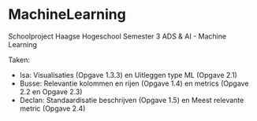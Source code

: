 # MachineLearning

Schoolproject Haagse Hogeschool
Semester 3
ADS & AI - Machine Learning

Taken:
- Isa: Visualisaties (Opgave 1.3.3) en Uitleggen type ML (Opgave 2.1)
- Busse: Relevantie kolommen en rijen (Opgave 1.4) en metrics (Opgave 2.2 en Opgave 2.3)
- Declan: Standaardisatie beschrijven (Opgave 1.5) en Meest relevante metric (Opgave 2.4)
